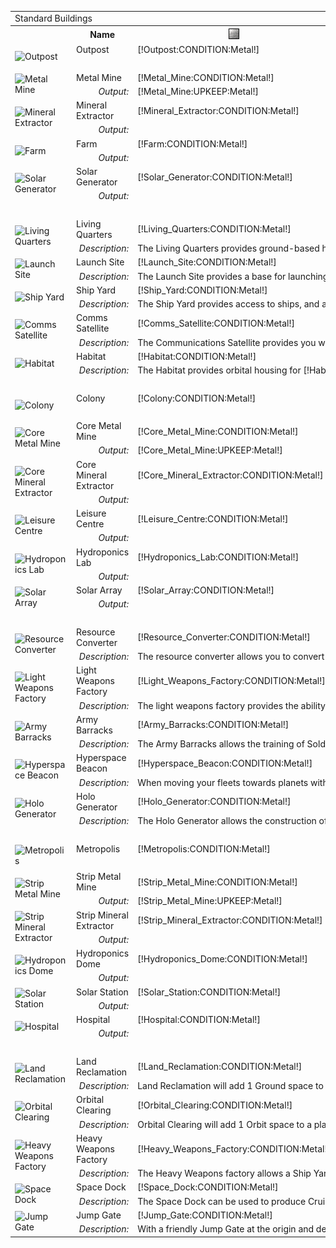 <table class="structureTable collapse">
    <tr class="border title"><td colspan="14">Standard Buildings</td></tr>
    <tr>
		<th></th>
    	<th>Name</td>
    	<th><img src="/assets/resources/metal.gif" alt="Metal" /></th>
    	<th><img src="/assets/resources/mineral.gif" alt="Mineral" /></th>
        <th><img src="/assets/resources/energy.gif" alt="Energy" /></th>
        <th><img src="/assets/resources/ground.gif" alt="Ground" /></th>
        <th><img src="/assets/resources/orbit.gif" alt="Orbit" /></th>
    	<th><img src="/assets/resources/worker.gif" alt="Worker" /></th>
    	<th><img src="/assets/resources/turns.gif" alt="Turns" /></th>
    	<th>Requirements</th>
    	<th>Research</th>
		<th>Unique</th>
    	<th>Demolish</th>
		<th>Score</th>
    </tr>
	<tr>
		<td rowspan="2" class="unitImage"><img src="https://beta.darkgalaxy.com/images/units/main/structures/outpost.jpg" alt="Outpost" /></td>
    	<td>Outpost</td>
    	<td>[!Outpost:CONDITION:Metal!]</td>
    	<td>[!Outpost:CONDITION:Mineral!]</td>
        <td>[!Outpost:UPKEEP:Energy!]</td>
        <td>[!Outpost:CONDITION:Ground!]</td>
        <td>[!Outpost:CONDITION:Orbit!]</td>
    	<td>[!Outpost:CONDITION:Worker!]</td>
    	<td>[!Outpost:CREATE:Turns!]</td>
    	<td>[!Outpost:REQUIREMENTS:0!]</td>
    	<td>[!Outpost:RESEARCH:0!]</td>
		<td>[!Outpost:UNIQUE:0!]</td>
    	<td>[!Outpost:DEMOLISH:0!]</td>
		<td>[!Outpost:SCORE:Asset!]</td>
    </tr>
	<tr class="border title"><td colspan="14" style="font-weight: bold; text-align: center">Tier 1 Resource Generators</td></tr>
	<tr class="light border">
		<td rowspan="2" class="unitImage"><img src="https://beta.darkgalaxy.com/images/units/main/structures/metal_mine.jpg" alt="Metal Mine" /></td>
    	<td>Metal Mine</td>
    	<td>[!Metal_Mine:CONDITION:Metal!]</td>
    	<td>[!Metal_Mine:CONDITION:Mineral!]</td>
        <td>[!Metal_Mine:UPKEEP:Energy!]</td>
        <td>[!Metal_Mine:CONDITION:Ground!]</td>
        <td>[!Metal_Mine:CONDITION:Orbit!]</td>
    	<td>[!Metal_Mine:CONDITION:Worker!]</td>
    	<td>[!Metal_Mine:CREATE:Turns!]</td>
    	<td>[!Metal_Mine:REQUIREMENTS:0!]</td>
    	<td>[!Metal_Mine:RESEARCH:0!]</td>
		<td>[!Metal_Mine:UNIQUE:0!]</td>
    	<td>[!Metal_Mine:DEMOLISH:0!]</td>
		<td>[!Metal_Mine:SCORE:Asset!]</td>
    </tr>
	<tr>
		<td style="font-weight: normal; text-align: right; font-style: italic">Output:</td>
		<td>[!Metal_Mine:UPKEEP:Metal!]</td>
		<td>&nbsp;</td>
		<td>&nbsp;</td>
		<td>&nbsp;</td>
		<td>&nbsp;</td>
		<td>&nbsp;</td>
		<td>&nbsp;</td>
		<td>&nbsp;</td>
		<td>&nbsp;</td>
		<td>&nbsp;</td>
		<td>&nbsp;</td>
		<td>&nbsp;</td>
	</tr>
	<tr class="dark border">
		<td rowspan="2" class="unitImage"><img src="https://beta.darkgalaxy.com/images/units/main/structures/mineral_extractor.jpg" alt="Mineral Extractor" /></td>
    	<td>Mineral Extractor</td>
    	<td>[!Mineral_Extractor:CONDITION:Metal!]</td>
    	<td>[!Mineral_Extractor:CONDITION:Mineral!]</td>
        <td>[!Mineral_Extractor:UPKEEP:Energy!]</td>
        <td>[!Mineral_Extractor:CONDITION:Ground!]</td>
        <td>[!Mineral_Extractor:CONDITION:Orbit!]</td>
    	<td>[!Mineral_Extractor:CONDITION:Worker!]</td>
    	<td>[!Mineral_Extractor:CREATE:Turns!]</td>
    	<td>[!Mineral_Extractor:REQUIREMENTS:0!]</td>
    	<td>[!Mineral_Extractor:RESEARCH:0!]</td>
		<td>[!Mineral_Extractor:UNIQUE:0!]</td>
    	<td>[!Mineral_Extractor:DEMOLISH:0!]</td>
		<td>[!Mineral_Extractor:SCORE:Asset!]</td>
    </tr>
	<tr class="dark">
		<td style="font-weight: normal; text-align: right; font-style: italic">Output:</td>
		<td>&nbsp;</td>
		<td>[!Mineral_Extractor:UPKEEP:Mineral!]</td>
		<td>&nbsp;</td>
		<td>&nbsp;</td>
		<td>&nbsp;</td>
		<td>&nbsp;</td>
		<td>&nbsp;</td>
		<td>&nbsp;</td>
		<td>&nbsp;</td>
		<td>&nbsp;</td>
		<td>&nbsp;</td>
		<td>&nbsp;</td>
	</tr>
	<tr class="light border">
		<td rowspan="2" class="unitImage"><img src="https://beta.darkgalaxy.com/images/units/main/structures/farm.jpg" alt="Farm" /></td>
    	<td>Farm</td>
    	<td>[!Farm:CONDITION:Metal!]</td>
    	<td>[!Farm:CONDITION:Mineral!]</td>
        <td>[!Farm:UPKEEP:Energy!]</td>
        <td>[!Farm:CONDITION:Ground!]</td>
        <td>[!Farm:CONDITION:Orbit!]</td>
    	<td>[!Farm:CONDITION:Worker!]</td>
    	<td>[!Farm:CREATE:Turns!]</td>
    	<td>[!Farm:REQUIREMENTS:0!]</td>
    	<td>[!Farm:RESEARCH:0!]</td>
		<td>[!Farm:UNIQUE:0!]</td>
    	<td>[!Farm:DEMOLISH:0!]</td>
		<td>[!Farm:SCORE:Asset!]</td>
    </tr>
	<tr class="light">
		<td style="font-weight: normal; text-align: right; font-style: italic">Output:</td>
		<td>&nbsp;</td>
		<td>&nbsp;</td>
		<td>&nbsp;</td>
		<td>&nbsp;</td>
		<td>&nbsp;</td>
		<td>[!Farm:UPKEEP:Worker!]</td>
		<td>&nbsp;</td>
		<td>&nbsp;</td>
		<td>&nbsp;</td>
		<td>&nbsp;</td>
		<td>&nbsp;</td>
		<td>&nbsp;</td>
	</tr>
	<tr class="dark border">
		<td rowspan="2" class="unitImage"><img src="https://beta.darkgalaxy.com/images/units/main/structures/solar_generator.jpg" alt="Solar Generator" /></td>
    	<td>Solar Generator</td>
    	<td>[!Solar_Generator:CONDITION:Metal!]</td>
    	<td>[!Solar_Generator:CONDITION:Mineral!]</td>
        <td>&nbsp;</td>
        <td>[!Solar_Generator:CONDITION:Ground!]</td>
        <td>[!Solar_Generator:CONDITION:Orbit!]</td>
    	<td>[!Solar_Generator:CONDITION:Worker!]</td>
    	<td>[!Solar_Generator:CREATE:Turns!]</td>
    	<td>[!Solar_Generator:REQUIREMENTS:0!]</td>
    	<td>[!Solar_Generator:RESEARCH:0!]</td>
		<td>[!Solar_Generator:UNIQUE:0!]</td>
    	<td>[!Solar_Generator:DEMOLISH:0!]</td>
		<td>[!Solar_Generator:SCORE:Asset!]</td>
    </tr>
	<tr class="dark">
		<td style="font-weight: normal; text-align: right; font-style: italic">Output:</td>
		<td>&nbsp;</td>
		<td>&nbsp;</td>
		<td>[!Solar_Generator:UPKEEP:Energy!]</td>
		<td>&nbsp;</td>
		<td>&nbsp;</td>
		<td>&nbsp;</td>
		<td>&nbsp;</td>
		<td>&nbsp;</td>
		<td>&nbsp;</td>
		<td>&nbsp;</td>
		<td>&nbsp;</td>
		<td>&nbsp;</td>
	</tr>
	<tr class="border title"><td colspan="14" style="font-weight: bold; text-align: center">Tier 1 Support Structures</td></tr>
	<tr class="light border">
		<td rowspan="2" class="unitImage"><img src="https://beta.darkgalaxy.com/images/units/main/structures/living_quarters.jpg" alt="Living Quarters" /></td>
    	<td>Living Quarters</td>
    	<td>[!Living_Quarters:CONDITION:Metal!]</td>
    	<td>[!Living_Quarters:CONDITION:Mineral!]</td>
        <td>[!Living_Quarters:UPKEEP:Energy!]</td>
        <td>[!Living_Quarters:CONDITION:Ground!]</td>
        <td>[!Living_Quarters:CONDITION:Orbit!]</td>
    	<td>[!Living_Quarters:CONDITION:Worker!]</td>
    	<td>[!Living_Quarters:CREATE:Turns!]</td>
    	<td>[!Living_Quarters:REQUIREMENTS:0!]</td>
    	<td>[!Living_Quarters:RESEARCH:0!]</td>
		<td>[!Living_Quarters:UNIQUE:0!]</td>
    	<td>[!Living_Quarters:DEMOLISH:0!]</td>
		<td>[!Living_Quarters:SCORE:Asset!]</td>
    </tr>
	<tr class="light">
		<td style="font-weight: normal; text-align: right; font-style: italic">Description:</td>
		<td colspan="12">The Living Quarters provides ground-based housing for [!Living_Quarters:STORAGE:Worker!] <span>Workers</span>.</td>
	</tr>
	<tr class="dark border">
		<td rowspan="2" class="unitImage"><img src="https://beta.darkgalaxy.com/images/units/main/structures/launch_site.jpg" alt="Launch Site" /></td>
    	<td>Launch Site</td>
    	<td>[!Launch_Site:CONDITION:Metal!]</td>
    	<td>[!Launch_Site:CONDITION:Mineral!]</td>
        <td>[!Launch_Site:UPKEEP:Energy!]</td>
        <td>[!Launch_Site:CONDITION:Ground!]</td>
        <td>[!Launch_Site:CONDITION:Orbit!]</td>
    	<td>[!Launch_Site:CONDITION:Worker!]</td>
    	<td>[!Launch_Site:CREATE:Turns!]</td>
    	<td>[!Launch_Site:REQUIREMENTS:0!]</td>
    	<td>[!Launch_Site:RESEARCH:0!]</td>
		<td>[!Launch_Site:UNIQUE:0!]</td>
    	<td>[!Launch_Site:DEMOLISH:0!]</td>
		<td>[!Launch_Site:SCORE:Asset!]</td>
    </tr>
	<tr class="dark">
		<td style="font-weight: normal; text-align: right; font-style: italic">Description:</td>
		<td colspan="12">The Launch Site provides a base for launching orbital structures.</td>
	</tr>
	<tr class="light border">
		<td rowspan="2" class="unitImage"><img src="https://beta.darkgalaxy.com/images/units/main/structures/ship_yard.jpg" alt="Ship Yard" /></td>
    	<td>Ship Yard</td>
    	<td>[!Ship_Yard:CONDITION:Metal!]</td>
    	<td>[!Ship_Yard:CONDITION:Mineral!]</td>
        <td>[!Ship_Yard:UPKEEP:Energy!]</td>
        <td>[!Ship_Yard:CONDITION:Ground!]</td>
        <td>[!Ship_Yard:CONDITION:Orbit!]</td>
    	<td>[!Ship_Yard:CONDITION:Worker!]</td>
    	<td>[!Ship_Yard:CREATE:Turns!]</td>
    	<td>[!Ship_Yard:REQUIREMENTS:0!]</td>
    	<td>[!Ship_Yard:RESEARCH:0!]</td>
		<td>[!Ship_Yard:UNIQUE:0!]</td>
    	<td>[!Ship_Yard:DEMOLISH:0!]</td>
		<td>[!Ship_Yard:SCORE:Asset!]</td>
    </tr>
	<tr class="light">
		<td style="font-weight: normal; text-align: right; font-style: italic">Description:</td>
		<td colspan="12">The Ship Yard provides access to ships, and allows immediate building of Outpost Ships, Invasion Ships, and Freighters</td>
	</tr>
	<tr class="dark border">
		<td rowspan="2" class="unitImage"><img src="https://beta.darkgalaxy.com/images/units/main/structures/comms_satellite.jpg" alt="Comms Satellite" /></td>
    	<td>Comms Satellite</td>
    	<td>[!Comms_Satellite:CONDITION:Metal!]</td>
    	<td>[!Comms_Satellite:CONDITION:Mineral!]</td>
        <td>[!Comms_Satellite:UPKEEP:Energy!]</td>
        <td>[!Comms_Satellite:CONDITION:Ground!]</td>
        <td>[!Comms_Satellite:CONDITION:Orbit!]</td>
    	<td>[!Comms_Satellite:CONDITION:Worker!]</td>
    	<td>[!Comms_Satellite:CREATE:Turns!]</td>
    	<td>[!Comms_Satellite:REQUIREMENTS:0!]</td>
    	<td>[!Comms_Satellite:RESEARCH:0!]</td>
		<td>[!Comms_Satellite:UNIQUE:0!]</td>
    	<td>[!Comms_Satellite:DEMOLISH:0!]</td>
		<td>[!Comms_Satellite:SCORE:Asset!]</td>
    </tr>
	<tr class="dark">
		<td style="font-weight: normal; text-align: right; font-style: italic">Description:</td>
		<td colspan="12">The Communications Satellite provides you with system-wide radar, and allows you to perform scans of fleets and planets.</td>
	</tr>
	<tr class="light border">
		<td rowspan="2" class="unitImage"><img src="https://beta.darkgalaxy.com/images/units/main/structures/habitat.jpg" alt="Habitat" /></td>
    	<td>Habitat</td>
    	<td>[!Habitat:CONDITION:Metal!]</td>
    	<td>[!Habitat:CONDITION:Mineral!]</td>
        <td>[!Habitat:UPKEEP:Energy!]</td>
        <td>[!Habitat:CONDITION:Ground!]</td>
        <td>[!Habitat:CONDITION:Orbit!]</td>
    	<td>[!Habitat:CONDITION:Worker!]</td>
    	<td>[!Habitat:CREATE:Turns!]</td>
    	<td>[!Habitat:REQUIREMENTS:0!]</td>
    	<td>[!Habitat:RESEARCH:0!]</td>
		<td>[!Habitat:UNIQUE:0!]</td>
    	<td>[!Habitat:DEMOLISH:0!]</td>
		<td>[!Habitat:SCORE:Asset!]</td>
    </tr>
	<tr class="light">
		<td style="font-weight: normal; text-align: right; font-style: italic">Description:</td>
		<td colspan="12">The Habitat provides orbital housing for [!Habitat:STORAGE:Worker!] <span>Workers</span>.</td>
	</tr>
	<tr class="border title"><td colspan="14" style="font-weight: bold; text-align: center">Tier 2</td></tr>
	<tr class="dark border">
		<td rowspan="2" class="unitImage"><img src="https://beta.darkgalaxy.com/images/units/main/structures/colony.jpg" alt="Colony" /></td>
    	<td>Colony</td>
    	<td>[!Colony:CONDITION:Metal!]</td>
    	<td>[!Colony:CONDITION:Mineral!]</td>
        <td>[!Colony:UPKEEP:Energy!]</td>
        <td>[!Colony:CONDITION:Ground!]</td>
        <td>[!Colony:CONDITION:Orbit!]</td>
    	<td>[!Colony:CONDITION:Worker!]</td>
    	<td>[!Colony:CREATE:Turns!]</td>
    	<td>[!Colony:REQUIREMENTS:0!]</td>
    	<td>[!Colony:RESEARCH:0!]</td>
		<td>[!Colony:UNIQUE:0!]</td>
    	<td>[!Colony:DEMOLISH:0!]</td>
		<td>[!Colony:SCORE:Asset!]</td>
    </tr>
	<tr class="border title"><td colspan="14" style="font-weight: bold; text-align: center">Tier 2 Resource Generators</td></tr>
	<tr class="light border">
		<td rowspan="2" class="unitImage"><img src="https://beta.darkgalaxy.com/images/units/main/structures/core_metal_mine.jpg" alt="Core Metal Mine" /></td>
    	<td>Core Metal Mine</td>
    	<td>[!Core_Metal_Mine:CONDITION:Metal!]</td>
    	<td>[!Core_Metal_Mine:CONDITION:Mineral!]</td>
        <td>[!Core_Metal_Mine:UPKEEP:Energy!]</td>
        <td>[!Core_Metal_Mine:CONDITION:Ground!]</td>
        <td>[!Core_Metal_Mine:CONDITION:Orbit!]</td>
    	<td>[!Core_Metal_Mine:CONDITION:Worker!]</td>
    	<td>[!Core_Metal_Mine:CREATE:Turns!]</td>
    	<td>[!Core_Metal_Mine:REQUIREMENTS:0!]</td>
    	<td>[!Core_Metal_Mine:RESEARCH:0!]</td>
		<td>[!Core_Metal_Mine:UNIQUE:0!]</td>
    	<td>[!Core_Metal_Mine:DEMOLISH:0!]</td>
		<td>[!Core_Metal_Mine:SCORE:Asset!]</td>
    </tr>
	<tr class="light">
		<td style="font-weight: normal; text-align: right; font-style: italic">Output:</td>
		<td>[!Core_Metal_Mine:UPKEEP:Metal!]</td>
		<td>&nbsp;</td>
		<td>&nbsp;</td>
		<td>&nbsp;</td>
		<td>&nbsp;</td>
		<td>&nbsp;</td>
		<td>&nbsp;</td>
		<td>&nbsp;</td>
		<td>&nbsp;</td>
		<td>&nbsp;</td>
		<td>&nbsp;</td>
		<td>&nbsp;</td>
	</tr>
	<tr class="dark border">
		<td rowspan="2" class="unitImage"><img src="https://beta.darkgalaxy.com/images/units/main/structures/core_mineral_extractor.jpg" alt="Core Mineral Extractor" /></td>
    	<td>Core Mineral Extractor</td>
    	<td>[!Core_Mineral_Extractor:CONDITION:Metal!]</td>
    	<td>[!Core_Mineral_Extractor:CONDITION:Mineral!]</td>
        <td>[!Core_Mineral_Extractor:UPKEEP:Energy!]</td>
        <td>[!Core_Mineral_Extractor:CONDITION:Ground!]</td>
        <td>[!Core_Mineral_Extractor:CONDITION:Orbit!]</td>
    	<td>[!Core_Mineral_Extractor:CONDITION:Worker!]</td>
    	<td>[!Core_Mineral_Extractor:CREATE:Turns!]</td>
    	<td>[!Core_Mineral_Extractor:REQUIREMENTS:0!]</td>
    	<td>[!Core_Mineral_Extractor:RESEARCH:0!]</td>
		<td>[!Core_Mineral_Extractor:UNIQUE:0!]</td>
    	<td>[!Core_Mineral_Extractor:DEMOLISH:0!]</td>
		<td>[!Core_Mineral_Extractor:SCORE:Asset!]</td>
    </tr>
	<tr class="dark">
		<td style="font-weight: normal; text-align: right; font-style: italic">Output:</td>
		<td>&nbsp;</td>
		<td>[!Core_Mineral_Extractor:UPKEEP:Mineral!]</td>
		<td>&nbsp;</td>
		<td>&nbsp;</td>
		<td>&nbsp;</td>
		<td>&nbsp;</td>
		<td>&nbsp;</td>
		<td>&nbsp;</td>
		<td>&nbsp;</td>
		<td>&nbsp;</td>
		<td>&nbsp;</td>
		<td>&nbsp;</td>
	</tr>
	<tr class="light border">
		<td rowspan="2" class="unitImage"><img src="https://beta.darkgalaxy.com/images/units/main/structures/leisure_centre.jpg" alt="Leisure Centre" /></td>
    	<td>Leisure Centre</td>
    	<td>[!Leisure_Centre:CONDITION:Metal!]</td>
    	<td>[!Leisure_Centre:CONDITION:Mineral!]</td>
        <td>[!Leisure_Centre:UPKEEP:Energy!]</td>
        <td>[!Leisure_Centre:CONDITION:Ground!]</td>
        <td>[!Leisure_Centre:CONDITION:Orbit!]</td>
    	<td>[!Leisure_Centre:CONDITION:Worker!]</td>
    	<td>[!Leisure_Centre:CREATE:Turns!]</td>
    	<td>[!Leisure_Centre:REQUIREMENTS:0!]</td>
    	<td>[!Leisure_Centre:RESEARCH:0!]</td>
		<td>[!Leisure_Centre:UNIQUE:0!]</td>
    	<td>[!Leisure_Centre:DEMOLISH:0!]</td>
		<td>[!Leisure_Centre:SCORE:Asset!]</td>
    </tr>
	<tr class="light">
		<td style="font-weight: normal; text-align: right; font-style: italic">Output:</td>
		<td>&nbsp;</td>
		<td>&nbsp;</td>
		<td>&nbsp;</td>
		<td>&nbsp;</td>
		<td>&nbsp;</td>
		<td>[!Leisure_Centre:UPKEEP:Worker!]</td>
		<td>&nbsp;</td>
		<td>&nbsp;</td>
		<td>&nbsp;</td>
		<td>&nbsp;</td>
		<td>&nbsp;</td>
		<td>&nbsp;</td>
	</tr>
	<tr class="dark border">
		<td rowspan="2" class="unitImage"><img src="https://beta.darkgalaxy.com/images/units/main/structures/hydroponics_lab.jpg" alt="Hydroponics Lab" /></td>
    	<td>Hydroponics Lab</td>
    	<td>[!Hydroponics_Lab:CONDITION:Metal!]</td>
    	<td>[!Hydroponics_Lab:CONDITION:Mineral!]</td>
        <td>[!Hydroponics_Lab:UPKEEP:Energy!]</td>
        <td>[!Hydroponics_Lab:CONDITION:Ground!]</td>
        <td>[!Hydroponics_Lab:CONDITION:Orbit!]</td>
    	<td>[!Hydroponics_Lab:CONDITION:Worker!]</td>
    	<td>[!Hydroponics_Lab:CREATE:Turns!]</td>
    	<td>[!Hydroponics_Lab:REQUIREMENTS:0!]</td>
    	<td>[!Hydroponics_Lab:RESEARCH:0!]</td>
		<td>[!Hydroponics_Lab:UNIQUE:0!]</td>
    	<td>[!Hydroponics_Lab:DEMOLISH:0!]</td>
		<td>[!Hydroponics_Lab:SCORE:Asset!]</td>
    </tr>
	<tr class="dark">
		<td style="font-weight: normal; text-align: right; font-style: italic">Output:</td>
		<td>&nbsp;</td>
		<td>&nbsp;</td>
		<td>&nbsp;</td>
		<td>&nbsp;</td>
		<td>&nbsp;</td>
		<td>[!Hydroponics_Lab:UPKEEP:Worker!]</td>
		<td>&nbsp;</td>
		<td>&nbsp;</td>
		<td>&nbsp;</td>
		<td>&nbsp;</td>
		<td>&nbsp;</td>
		<td>&nbsp;</td>
	</tr>
	<tr class="light border">
		<td rowspan="2" class="unitImage"><img src="https://beta.darkgalaxy.com/images/units/main/structures/solar_array.jpg" alt="Solar Array" /></td>
    	<td>Solar Array</td>
    	<td>[!Solar_Array:CONDITION:Metal!]</td>
    	<td>[!Solar_Array:CONDITION:Mineral!]</td>
        <td>&nbsp;</td>
        <td>[!Solar_Array:CONDITION:Ground!]</td>
        <td>[!Solar_Array:CONDITION:Orbit!]</td>
    	<td>[!Solar_Array:CONDITION:Worker!]</td>
    	<td>[!Solar_Array:CREATE:Turns!]</td>
    	<td>[!Solar_Array:REQUIREMENTS:0!]</td>
    	<td>[!Solar_Array:RESEARCH:0!]</td>
		<td>[!Solar_Array:UNIQUE:0!]</td>
    	<td>[!Solar_Array:DEMOLISH:0!]</td>
		<td>[!Solar_Array:SCORE:Asset!]</td>
    </tr>
	<tr class="light">
		<td style="font-weight: normal; text-align: right; font-style: italic">Output:</td>
		<td>&nbsp;</td>
		<td>&nbsp;</td>
		<td>[!Solar_Array:UPKEEP:Energy!]</td>
		<td>&nbsp;</td>
		<td>&nbsp;</td>
		<td>&nbsp;</td>
		<td>&nbsp;</td>
		<td>&nbsp;</td>
		<td>&nbsp;</td>
		<td>&nbsp;</td>
		<td>&nbsp;</td>
		<td>&nbsp;</td>
	</tr>
	<tr class="border title"><td colspan="14" style="font-weight: bold; text-align: center">Tier 2 Support Structures</td></tr>
	<tr class="dark border">
		<td rowspan="2" class="unitImage"><img src="https://beta.darkgalaxy.com/images/units/main/structures/resource_converter.jpg" alt="Resource Converter" /></td>
    	<td>Resource Converter</td>
    	<td>[!Resource_Converter:CONDITION:Metal!]</td>
    	<td>[!Resource_Converter:CONDITION:Mineral!]</td>
        <td>[!Resource_Converter:UPKEEP:Energy!]</td>
        <td>[!Resource_Converter:CONDITION:Ground!]</td>
        <td>[!Resource_Converter:CONDITION:Orbit!]</td>
    	<td>[!Resource_Converter:CONDITION:Worker!]</td>
    	<td>[!Resource_Converter:CREATE:Turns!]</td>
    	<td>[!Resource_Converter:REQUIREMENTS:0!]</td>
    	<td>[!Resource_Converter:RESEARCH:0!]</td>
		<td>[!Resource_Converter:UNIQUE:0!]</td>
    	<td>[!Resource_Converter:DEMOLISH:0!]</td>
		<td>[!Resource_Converter:SCORE:Asset!]</td>
    </tr>
	<tr class="dark">
		<td style="font-weight: normal; text-align: right; font-style: italic">Description:</td>
		<td colspan="12">The resource converter allows you to convert <span>Metal</span> and <span>Mineral</span> to <span>Energy</span>, and back again.</td>
	</tr>
	<tr class="light border">
		<td rowspan="2" class="unitImage"><img src="https://beta.darkgalaxy.com/images/units/main/structures/light_weapons_factory.jpg" alt="Light Weapons Factory" /></td>
    	<td> Light Weapons Factory</td>
    	<td>[!Light_Weapons_Factory:CONDITION:Metal!]</td>
    	<td>[!Light_Weapons_Factory:CONDITION:Mineral!]</td>
        <td>[!Light_Weapons_Factory:UPKEEP:Energy!]</td>
        <td>[!Light_Weapons_Factory:CONDITION:Ground!]</td>
        <td>[!Light_Weapons_Factory:CONDITION:Orbit!]</td>
    	<td>[!Light_Weapons_Factory:CONDITION:Worker!]</td>
    	<td>[!Light_Weapons_Factory:CREATE:Turns!]</td>
    	<td>[!Light_Weapons_Factory:REQUIREMENTS:0!]</td>
    	<td>[!Light_Weapons_Factory:RESEARCH:0!]</td>
		<td>[!Light_Weapons_Factory:UNIQUE:0!]</td>
    	<td>[!Light_Weapons_Factory:DEMOLISH:0!]</td>
		<td>[!Light_Weapons_Factory:SCORE:Asset!]</td>
    </tr>
	<tr class="light">
		<td style="font-weight: normal; text-align: right; font-style: italic">Description:</td>
		<td colspan="12">The light weapons factory provides the ability to build Fighters, Bombers and Frigates from a Ship Yard, Cruisers from a Space Dock, and Soliders from an Army Barracks</td>
	</tr>
	<tr class="dark border">
		<td rowspan="2" class="unitImage"><img src="https://beta.darkgalaxy.com/images/units/main/structures/army_barracks.jpg" alt="Army Barracks" /></td>
    	<td>Army Barracks</td>
    	<td>[!Army_Barracks:CONDITION:Metal!]</td>
    	<td>[!Army_Barracks:CONDITION:Mineral!]</td>
        <td>[!Army_Barracks:UPKEEP:Energy!]</td>
        <td>[!Army_Barracks:CONDITION:Ground!]</td>
        <td>[!Army_Barracks:CONDITION:Orbit!]</td>
    	<td>[!Army_Barracks:CONDITION:Worker!]</td>
    	<td>[!Army_Barracks:CREATE:Turns!]</td>
    	<td>[!Army_Barracks:REQUIREMENTS:0!]</td>
    	<td>[!Army_Barracks:RESEARCH:0!]</td>
		<td>[!Army_Barracks:UNIQUE:0!]</td>
    	<td>[!Army_Barracks:DEMOLISH:0!]</td>
		<td>[!Army_Barracks:SCORE:Asset!]</td>
    </tr>
	<tr class="dark">
		<td style="font-weight: normal; text-align: right; font-style: italic">Description:</td>
		<td colspan="12">The Army Barracks allows the training of Soldiers. Each Barracks also provides accomodations for [!Army_Barracks:STORAGE:Soldier!] Soldiers.</td>
	</tr>
	<tr class="light border">
		<td rowspan="2" class="unitImage"><img src="https://beta.darkgalaxy.com/images/units/main/structures/hyperspace_beacon.jpg" alt="Hyperspace Beacon" /></td>
    	<td>Hyperspace Beacon</td>
    	<td>[!Hyperspace_Beacon:CONDITION:Metal!]</td>
    	<td>[!Hyperspace_Beacon:CONDITION:Mineral!]</td>
        <td>[!Hyperspace_Beacon:UPKEEP:Energy!]</td>
        <td>[!Hyperspace_Beacon:CONDITION:Ground!]</td>
        <td>[!Hyperspace_Beacon:CONDITION:Orbit!]</td>
    	<td>[!Hyperspace_Beacon:CONDITION:Worker!]</td>
    	<td>[!Hyperspace_Beacon:CREATE:Turns!]</td>
    	<td>[!Hyperspace_Beacon:REQUIREMENTS:0!]</td>
    	<td>[!Hyperspace_Beacon:RESEARCH:0!]</td>
		<td>[!Hyperspace_Beacon:UNIQUE:0!]</td>
    	<td>[!Hyperspace_Beacon:DEMOLISH:0!]</td>
		<td>[!Hyperspace_Beacon:SCORE:Asset!]</td>
    </tr>
	<tr class="light">
		<td style="font-weight: normal; text-align: right; font-style: italic">Description:</td>
		<td colspan="12">When moving your fleets towards planets with a Hyperspace Beacon, travel time is reduced by 25%</td>
	</tr>
	<tr class="dark border">
		<td rowspan="2" class="unitImage"><img src="https://beta.darkgalaxy.com/images/units/main/structures/holo_generator.jpg" alt="Holo Generator" /></td>
    	<td>Holo Generator</td>
    	<td>[!Holo_Generator:CONDITION:Metal!]</td>
    	<td>[!Holo_Generator:CONDITION:Mineral!]</td>
        <td>[!Holo_Generator:UPKEEP:Energy!]</td>
        <td>[!Holo_Generator:CONDITION:Ground!]</td>
        <td>[!Holo_Generator:CONDITION:Orbit!]</td>
    	<td>[!Holo_Generator:CONDITION:Worker!]</td>
    	<td>[!Holo_Generator:CREATE:Turns!]</td>
    	<td>[!Holo_Generator:REQUIREMENTS:0!]</td>
    	<td>[!Holo_Generator:RESEARCH:0!]</td>
		<td>[!Holo_Generator:UNIQUE:0!]</td>
    	<td>[!Holo_Generator:DEMOLISH:0!]</td>
		<td>[!Holo_Generator:SCORE:Asset!]</td>
    </tr>
	<tr class="dark">
		<td style="font-weight: normal; text-align: right; font-style: italic">Description:</td>
		<td colspan="12">The Holo Generator allows the construction of Holographic Decoy Ships</td>
	</tr>
	<tr class="border title"><td colspan="14" style="font-weight: bold; text-align: center">Tier 3</td></tr>
	<tr class="light border">
		<td rowspan="2" class="unitImage"><img src="https://beta.darkgalaxy.com/images/units/main/structures/metropolis.jpg" alt="Metropolis" /></td>
    	<td>Metropolis</td>
    	<td>[!Metropolis:CONDITION:Metal!]</td>
    	<td>[!Metropolis:CONDITION:Mineral!]</td>
        <td>[!Metropolis:UPKEEP:Energy!]</td>
        <td>[!Metropolis:CONDITION:Ground!]</td>
        <td>[!Metropolis:CONDITION:Orbit!]</td>
    	<td>[!Metropolis:CONDITION:Worker!]</td>
    	<td>[!Metropolis:CREATE:Turns!]</td>
    	<td>[!Metropolis:REQUIREMENTS:0!]</td>
    	<td>[!Metropolis:RESEARCH:0!]</td>
		<td>[!Metropolis:UNIQUE:0!]</td>
    	<td>[!Metropolis:DEMOLISH:0!]</td>
		<td>[!Metropolis:SCORE:Asset!]</td>
    </tr>
	<tr class="border title"><td colspan="14" style="font-weight: bold; text-align: center">Tier 3 Resource Generators</td></tr>
	<tr class="dark border">
		<td rowspan="2" class="unitImage"><img src="https://beta.darkgalaxy.com/images/units/main/structures/strip_metal_mine.jpg" alt="Strip Metal Mine" /></td>
    	<td>Strip Metal Mine</td>
    	<td>[!Strip_Metal_Mine:CONDITION:Metal!]</td>
    	<td>[!Strip_Metal_Mine:CONDITION:Mineral!]</td>
        <td>[!Strip_Metal_Mine:UPKEEP:Energy!]</td>
        <td>[!Strip_Metal_Mine:CONDITION:Ground!]</td>
        <td>[!Strip_Metal_Mine:CONDITION:Orbit!]</td>
    	<td>[!Strip_Metal_Mine:CONDITION:Worker!]</td>
    	<td>[!Strip_Metal_Mine:CREATE:Turns!]</td>
    	<td>[!Strip_Metal_Mine:REQUIREMENTS:0!]</td>
    	<td>[!Strip_Metal_Mine:RESEARCH:0!]</td>
		<td>[!Strip_Metal_Mine:UNIQUE:0!]</td>
    	<td>[!Strip_Metal_Mine:DEMOLISH:0!]</td>
		<td>[!Strip_Metal_Mine:SCORE:Asset!]</td>
    </tr>
	<tr class="dark">
		<td style="font-weight: normal; text-align: right; font-style: italic">Output:</td>
		<td>[!Strip_Metal_Mine:UPKEEP:Metal!]</td>
		<td>&nbsp;</td>
		<td>&nbsp;</td>
		<td>&nbsp;</td>
		<td>&nbsp;</td>
		<td>&nbsp;</td>
		<td>&nbsp;</td>
		<td>&nbsp;</td>
		<td>&nbsp;</td>
		<td>&nbsp;</td>
		<td>&nbsp;</td>
		<td>&nbsp;</td>
	</tr>
	<tr class="light border">
		<td rowspan="2" class="unitImage"><img src="https://beta.darkgalaxy.com/images/units/main/structures/strip_mineral_extractor.jpg" alt="Strip Mineral Extractor" /></td>
    	<td>Strip Mineral Extractor</td>
    	<td>[!Strip_Mineral_Extractor:CONDITION:Metal!]</td>
    	<td>[!Strip_Mineral_Extractor:CONDITION:Mineral!]</td>
        <td>[!Strip_Mineral_Extractor:UPKEEP:Energy!]</td>
        <td>[!Strip_Mineral_Extractor:CONDITION:Ground!]</td>
        <td>[!Strip_Mineral_Extractor:CONDITION:Orbit!]</td>
    	<td>[!Strip_Mineral_Extractor:CONDITION:Worker!]</td>
    	<td>[!Strip_Mineral_Extractor:CREATE:Turns!]</td>
    	<td>[!Strip_Mineral_Extractor:REQUIREMENTS:0!]</td>
    	<td>[!Strip_Mineral_Extractor:RESEARCH:0!]</td>
		<td>[!Strip_Mineral_Extractor:UNIQUE:0!]</td>
    	<td>[!Strip_Mineral_Extractor:DEMOLISH:0!]</td>
		<td>[!Strip_Mineral_Extractor:SCORE:Asset!]</td>
    </tr>
	<tr class="light">
		<td style="font-weight: normal; text-align: right; font-style: italic">Output:</td>
		<td>&nbsp;</td>
		<td>[!Strip_Mineral_Extractor:UPKEEP:Mineral!]</td>
		<td>&nbsp;</td>
		<td>&nbsp;</td>
		<td>&nbsp;</td>
		<td>&nbsp;</td>
		<td>&nbsp;</td>
		<td>&nbsp;</td>
		<td>&nbsp;</td>
		<td>&nbsp;</td>
		<td>&nbsp;</td>
		<td>&nbsp;</td>
	</tr>
	<tr class="dark border">
		<td rowspan="2" class="unitImage"><img src="https://beta.darkgalaxy.com/images/units/main/structures/hydroponics_dome.jpg" alt="Hydroponics Dome" /></td>
    	<td>Hydroponics Dome</td>
    	<td>[!Hydroponics_Dome:CONDITION:Metal!]</td>
    	<td>[!Hydroponics_Dome:CONDITION:Mineral!]</td>
        <td>[!Hydroponics_Dome:UPKEEP:Energy!]</td>
        <td>[!Hydroponics_Dome:CONDITION:Ground!]</td>
        <td>[!Hydroponics_Dome:CONDITION:Orbit!]</td>
    	<td>[!Hydroponics_Dome:CONDITION:Worker!]</td>
    	<td>[!Hydroponics_Dome:CREATE:Turns!]</td>
    	<td>[!Hydroponics_Dome:REQUIREMENTS:0!]</td>
    	<td>[!Hydroponics_Dome:RESEARCH:0!]</td>
		<td>[!Hydroponics_Dome:UNIQUE:0!]</td>
    	<td>[!Hydroponics_Dome:DEMOLISH:0!]</td>
		<td>[!Hydroponics_Dome:SCORE:Asset!]</td>
    </tr>
	<tr class="dark">
		<td style="font-weight: normal; text-align: right; font-style: italic">Output:</td>
		<td>&nbsp;</td>
		<td>&nbsp;</td>
		<td>&nbsp;</td>
		<td>&nbsp;</td>
		<td>&nbsp;</td>
		<td>[!Hydroponics_Dome:UPKEEP:Worker!]</td>
		<td>&nbsp;</td>
		<td>&nbsp;</td>
		<td>&nbsp;</td>
		<td>&nbsp;</td>
		<td>&nbsp;</td>
		<td>&nbsp;</td>
	</tr>
	<tr class="light border">
		<td rowspan="2" class="unitImage"><img src="https://beta.darkgalaxy.com/images/units/main/structures/solar_station.jpg" alt="Solar Station" /></td>
    	<td>Solar Station</td>
    	<td>[!Solar_Station:CONDITION:Metal!]</td>
    	<td>[!Solar_Station:CONDITION:Mineral!]</td>
        <td>&nbsp;</td>
        <td>[!Solar_Station:CONDITION:Ground!]</td>
        <td>[!Solar_Station:CONDITION:Orbit!]</td>
    	<td>[!Solar_Station:CONDITION:Worker!]</td>
    	<td>[!Solar_Station:CREATE:Turns!]</td>
    	<td>[!Solar_Station:REQUIREMENTS:0!]</td>
    	<td>[!Solar_Station:RESEARCH:0!]</td>
		<td>[!Solar_Station:UNIQUE:0!]</td>
    	<td>[!Solar_Station:DEMOLISH:0!]</td>
		<td>[!Solar_Station:SCORE:Asset!]</td>
    </tr>
	<tr class="light">
		<td style="font-weight: normal; text-align: right; font-style: italic">Output:</td>
		<td>&nbsp;</td>
		<td>&nbsp;</td>
		<td>[!Solar_Station:UPKEEP:Energy!]</td>
		<td>&nbsp;</td>
		<td>&nbsp;</td>
		<td>&nbsp;</td>
		<td>&nbsp;</td>
		<td>&nbsp;</td>
		<td>&nbsp;</td>
		<td>&nbsp;</td>
		<td>&nbsp;</td>
		<td>&nbsp;</td>
	</tr>
	<tr class="dark border">
		<td rowspan="2" class="unitImage"><img src="https://beta.darkgalaxy.com/images/units/main/structures/hospital.jpg" alt="Hospital" /></td>
    	<td>Hospital</td>
    	<td>[!Hospital:CONDITION:Metal!]</td>
    	<td>[!Hospital:CONDITION:Mineral!]</td>
        <td>[!Hospital:UPKEEP:Energy!]</td>
        <td>[!Hospital:CONDITION:Ground!]</td>
        <td>[!Hospital:CONDITION:Orbit!]</td>
    	<td>[!Hospital:CONDITION:Worker!]</td>
    	<td>[!Hospital:CREATE:Turns!]</td>
    	<td>[!Hospital:REQUIREMENTS:0!]</td>
    	<td>[!Hospital:RESEARCH:0!]</td>
		<td>[!Hospital:UNIQUE:0!]</td>
    	<td>[!Hospital:DEMOLISH:0!]</td>
		<td>[!Hospital:SCORE:Asset!]</td>
    </tr>
	<tr class="dark">
		<td style="font-weight: normal; text-align: right; font-style: italic">Output:</td>
		<td>&nbsp;</td>
		<td>&nbsp;</td>
		<td>&nbsp;</td>
		<td>&nbsp;</td>
		<td>&nbsp;</td>
		<td>[!Hospital:UPKEEP:Worker!]</td>
		<td>&nbsp;</td>
		<td>&nbsp;</td>
		<td>&nbsp;</td>
		<td>&nbsp;</td>
		<td>&nbsp;</td>
		<td>&nbsp;</td>
	</tr>
	<tr class="border title"><td colspan="14" style="font-weight: bold; text-align: center">Tier 3 Support Structures</td></tr>
	<tr class="light border">
		<td rowspan="2" class="unitImage"><img src="https://beta.darkgalaxy.com/images/units/main/structures/land_reclamation.jpg" alt="Land Reclamation" /></td>
    	<td>Land Reclamation</td>
    	<td>[!Land_Reclamation:CONDITION:Metal!]</td>
    	<td>[!Land_Reclamation:CONDITION:Mineral!]</td>
        <td>[!Land_Reclamation:UPKEEP:Energy!]</td>
        <td>[!Land_Reclamation:CONDITION:Ground!]</td>
        <td>[!Land_Reclamation:CONDITION:Orbit!]</td>
    	<td>[!Land_Reclamation:CONDITION:Worker!]</td>
    	<td>[!Land_Reclamation:CREATE:Turns!]</td>
    	<td>[!Land_Reclamation:REQUIREMENTS:0!]</td>
    	<td>[!Land_Reclamation:RESEARCH:0!]</td>
		<td>[!Land_Reclamation:UNIQUE:0!]</td>
    	<td>[!Land_Reclamation:DEMOLISH:0!]</td>
		<td>[!Land_Reclamation:SCORE:Asset!]</td>
    </tr>
	<tr class="light">
		<td style="font-weight: normal; text-align: right; font-style: italic">Description:</td>
		<td colspan="12">Land Reclamation will add 1 Ground space to a planet.</td>
	</tr>
	<tr class="dark border">
		<td rowspan="2" class="unitImage"><img src="https://beta.darkgalaxy.com/images/units/main/structures/orbital_clearing.jpg" alt="Orbital Clearing" /></td>
    	<td>Orbital Clearing</td>
    	<td>[!Orbital_Clearing:CONDITION:Metal!]</td>
    	<td>[!Orbital_Clearing:CONDITION:Mineral!]</td>
        <td>[!Orbital_Clearing:UPKEEP:Energy!]</td>
        <td>[!Orbital_Clearing:CONDITION:Ground!]</td>
        <td>[!Orbital_Clearing:CONDITION:Orbit!]</td>
    	<td>[!Orbital_Clearing:CONDITION:Worker!]</td>
    	<td>[!Orbital_Clearing:CREATE:Turns!]</td>
    	<td>[!Orbital_Clearing:REQUIREMENTS:0!]</td>
    	<td>[!Orbital_Clearing:RESEARCH:0!]</td>
		<td>[!Orbital_Clearing:UNIQUE:0!]</td>
    	<td>[!Orbital_Clearing:DEMOLISH:0!]</td>
		<td>[!Orbital_Clearing:SCORE:Asset!]</td>
    </tr>
	<tr class="dark">
		<td style="font-weight: normal; text-align: right; font-style: italic">Description:</td>
		<td colspan="12">Orbital Clearing will add 1 Orbit space to a planet.</td>
	</tr>
	<tr class="light border">
		<td rowspan="2" class="unitImage"><img src="https://beta.darkgalaxy.com/images/units/main/structures/heavy_weapons_factory.jpg" alt="Heavy Weapons Factory" /></td>
    	<td>Heavy Weapons Factory</td>
    	<td>[!Heavy_Weapons_Factory:CONDITION:Metal!]</td>
    	<td>[!Heavy_Weapons_Factory:CONDITION:Mineral!]</td>
        <td>[!Heavy_Weapons_Factory:UPKEEP:Energy!]</td>
        <td>[!Heavy_Weapons_Factory:CONDITION:Ground!]</td>
        <td>[!Heavy_Weapons_Factory:CONDITION:Orbit!]</td>
    	<td>[!Heavy_Weapons_Factory:CONDITION:Worker!]</td>
    	<td>[!Heavy_Weapons_Factory:CREATE:Turns!]</td>
    	<td>[!Heavy_Weapons_Factory:REQUIREMENTS:0!]</td>
    	<td>[!Heavy_Weapons_Factory:RESEARCH:0!]</td>
		<td>[!Heavy_Weapons_Factory:UNIQUE:0!]</td>
    	<td>[!Heavy_Weapons_Factory:DEMOLISH:0!]</td>
		<td>[!Heavy_Weapons_Factory:SCORE:Asset!]</td>
    </tr>
	<tr class="light">
		<td style="font-weight: normal; text-align: right; font-style: italic">Description:</td>
		<td colspan="12">The Heavy Weapons factory allows a Ship Yard to build Destroyers, and a Space Dock to build Battleships.</td>
	</tr>
	<tr class="dark border">
		<td rowspan="2" class="unitImage"><img src="https://beta.darkgalaxy.com/images/units/main/structures/space_dock.jpg" alt="Space Dock" /></td>
    	<td>Space Dock</td>
    	<td>[!Space_Dock:CONDITION:Metal!]</td>
    	<td>[!Space_Dock:CONDITION:Mineral!]</td>
        <td>[!Space_Dock:UPKEEP:Energy!]</td>
        <td>[!Space_Dock:CONDITION:Ground!]</td>
        <td>[!Space_Dock:CONDITION:Orbit!]</td>
    	<td>[!Space_Dock:CONDITION:Worker!]</td>
    	<td>[!Space_Dock:CREATE:Turns!]</td>
    	<td>[!Space_Dock:REQUIREMENTS:0!]</td>
    	<td>[!Space_Dock:RESEARCH:0!]</td>
		<td>[!Space_Dock:UNIQUE:0!]</td>
    	<td>[!Space_Dock:DEMOLISH:0!]</td>
		<td>[!Space_Dock:SCORE:Asset!]</td>
    </tr>
	<tr class="dark">
		<td style="font-weight: normal; text-align: right; font-style: italic">Description:</td>
		<td colspan="12">The Space Dock can be used to produce Cruisers, Battleships and Traders.</td>
	</tr>
	<tr class="light border">
		<td rowspan="2" class="unitImage"><img src="https://beta.darkgalaxy.com/images/units/main/structures/jump_gate.jpg" alt="Jump Gate" /></td>
    	<td>Jump Gate</td>
    	<td>[!Jump_Gate:CONDITION:Metal!]</td>
    	<td>[!Jump_Gate:CONDITION:Mineral!]</td>
        <td>[!Jump_Gate:UPKEEP:Energy!]</td>
        <td>[!Jump_Gate:CONDITION:Ground!]</td>
        <td>[!Jump_Gate:CONDITION:Orbit!]</td>
    	<td>[!Jump_Gate:CONDITION:Worker!]</td>
    	<td>[!Jump_Gate:CREATE:Turns!]</td>
    	<td>[!Jump_Gate:REQUIREMENTS:0!]</td>
    	<td>[!Jump_Gate:RESEARCH:0!]</td>
		<td>[!Jump_Gate:UNIQUE:0!]</td>
    	<td>[!Jump_Gate:DEMOLISH:0!]</td>
		<td>[!Jump_Gate:SCORE:Asset!]</td>
    </tr>
	<tr class="dark">
		<td style="font-weight: normal; text-align: right; font-style: italic">Description:</td>
		<td colspan="12">With a friendly Jump Gate at the origin and destination, alliance fleet movements are reduced by 25%</td>
	</tr>
</table>